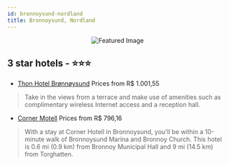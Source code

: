 ```yaml
---
id: bronnoysund-nordland
title: Bronnoysund, Nordland
---
```


<center><img src="https://i.travelapi.com/hotels/1000000/120000/112900/112842/e6959d84_z.jpg" alt="Featured Image" /></center>


##  3 star hotels - ⭐️⭐️⭐️

-    [Thon Hotel Brønnøysund](https://us.hurb.com/hotels/bronnoysund/thon-hotel-bronnoysund-JNP-JP094151?cmp=18055) Prices from R$ 1.001,55
   > Take in the views from a terrace and make use of amenities such as complimentary wireless Internet access and a reception hall.
-    [Corner Motell](https://us.hurb.com/hotels/bronnoysund/corner-motell-JNP-JP732163?cmp=18055) Prices from R$ 796,16
   > With a stay at Corner Hotell in Bronnoysund, you'll be within a 10-minute walk of Bronnoysund Marina and Bronnoy Church. This hotel is 0.6 mi (0.9 km) from Bronnoy Municipal Hall and 9 mi (14.5 km) from Torghatten.
